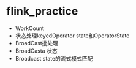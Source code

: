 # flink_practice

- WorkCount
- 状态处理keyedOperator state和OperatorState
- BroadCast批处理
- BroadCasta 状态
- Broadcast state的流式模式匹配